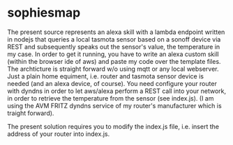 sophiesmap
==========
The present source represents an alexa skill with a lambda endpoint written in nodejs that queries a local tasmota sensor based on a sonoff device via REST and subsequently speaks out the sensor's value, the temperature in my case.
In order to get it running, you have to write an alexa custom skill (within the browser ide of aws) and paste my code over the template files.
The archticture is straight forward w/o using mqtt or any local webserver. Just a plain home equiment, i.e. router and tasmota sensor device is needed (and an alexa device, of course).
You need configure your router with dyndns in order to let aws/alexa perform a REST call into your network, in order to retrieve the temperature from the sensor (see index.js).
(I am using the AVM FRITZ dyndns service of my router's manufacturer which is traight forward).

The present solution requires you to modify the index.js file, i.e. insert the address of your router into index.js. 
